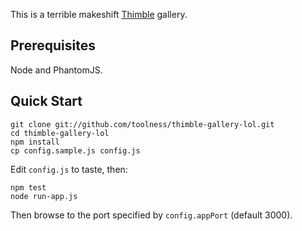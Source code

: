 This is a terrible makeshift [Thimble][] gallery.

## Prerequisites

Node and PhantomJS.

## Quick Start

    git clone git://github.com/toolness/thimble-gallery-lol.git
    cd thimble-gallery-lol
    npm install
    cp config.sample.js config.js
    
Edit `config.js` to taste, then:

    npm test
    node run-app.js

Then browse to the port specified by `config.appPort` (default 3000).

  [Thimble]: https://thimble.webmaker.org/
